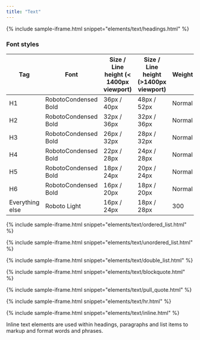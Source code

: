 ```yaml
---
title: "Text"
---
```


{% include sample-iframe.html snippet="elements/text/headings.html" %}

### Font styles

| Tag             | Font                 | Size / Line height \(< 1400px viewport\) | Size / Line height \(>1400px viewport\) | Weight |
|-----------------|----------------------|------------------------------------------|-----------------------------------------|--------|
| H1              | RobotoCondensed Bold | 36px / 40px                              | 48px / 52px                             | Normal |
| H2              | RobotoCondensed Bold | 32px / 36px                              | 32px / 36px                             | Normal |
| H3              | RobotoCondensed Bold | 26px / 32px                              | 28px / 32px                             | Normal |
| H4              | RobotoCondensed Bold | 22px / 28px                              | 24px / 28px                             | Normal |
| H5              | RobotoCondensed Bold | 18px / 24px                              | 20px / 24px                             | Normal |
| H6              | RobotoCondensed Bold | 16px / 20px                              | 18px / 20px                             | Normal |
| Everything else | Roboto Light         | 16px / 24px                              | 18px / 28px                             | 300    |


{% include sample-iframe.html snippet="elements/text/ordered_list.html" %}

{% include sample-iframe.html snippet="elements/text/unordered_list.html" %}

{% include sample-iframe.html snippet="elements/text/double_list.html" %}

{% include sample-iframe.html snippet="elements/text/blockquote.html" %}

{% include sample-iframe.html snippet="elements/text/pull_quote.html" %}

{% include sample-iframe.html snippet="elements/text/hr.html" %}


{% include sample-iframe.html snippet="elements/text/inline.html" %}

Inline text elements are used within headings, paragraphs and list items to markup and format words and phrases.